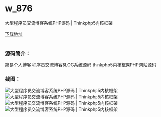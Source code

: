 # w_876
大型程序员交流博客系统PHP源码 | Thinkphp5内核框架
<br/></br>
[下载地址](https://www.uuid2.com/876.html "下载地址")
<br/></br>
<h3>源码简介：</h3>
<p>简易个人博客 程序员交流博客BLOG系统源码 thinkphp5内核框架PHP网站源码<p>
<h3>截图：</h3>
<img src="https://www.uuid2.com/wp-content/uploads/img/202105/a01f7b8156.gif" alt="大型程序员交流博客系统PHP源码 | Thinkphp5内核框架"><img src="https://www.uuid2.com/wp-content/uploads/img/202105/6fb7aaf626.jpg" alt="大型程序员交流博客系统PHP源码 | Thinkphp5内核框架"><img src="https://www.uuid2.com/wp-content/uploads/img/202105/98ddd9e373.gif" alt="大型程序员交流博客系统PHP源码 | Thinkphp5内核框架"><img src="https://www.uuid2.com/wp-content/uploads/img/202105/bb86991979.jpg" alt="大型程序员交流博客系统PHP源码 | Thinkphp5内核框架">
